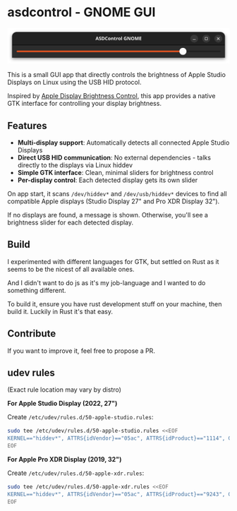 # asdcontrol - GNOME GUI

![screenshot of the slider](./docs/screenshot.png)

This is a small GUI app that directly controls the brightness of Apple Studio Displays on Linux using the USB HID protocol.

Inspired by [Apple Display Brightness Control](https://github.com/nikosdion/asdcontrol), this app provides a native GTK interface for controlling your display brightness.

## Features

- **Multi-display support**: Automatically detects all connected Apple Studio Displays
- **Direct USB HID communication**: No external dependencies - talks directly to the displays via Linux hiddev
- **Simple GTK interface**: Clean, minimal sliders for brightness control
- **Per-display control**: Each detected display gets its own slider

On app start, it scans `/dev/hiddev*` and `/dev/usb/hiddev*` devices to find all compatible Apple displays (Studio Display 27" and Pro XDR Display 32").

If no displays are found, a message is shown. Otherwise, you'll see a brightness slider for each detected display.

## Build

I experimented with different languages for GTK, but settled on Rust as it seems to be the nicest of all available ones.

And I didn't want to do js as it's my job-language and I wanted to do something different.

To build it, ensure you have rust development stuff on your machine, then build it. Luckily in Rust it's that easy.

## Contribute

If you want to improve it, feel free to propose a PR.

## udev rules

(Exact rule location may vary by distro)

**For Apple Studio Display (2022, 27")**

Create `/etc/udev/rules.d/50-apple-studio.rules`:

```bash
sudo tee /etc/udev/rules.d/50-apple-studio.rules <<EOF
KERNEL=="hiddev*", ATTRS{idVendor}=="05ac", ATTRS{idProduct}=="1114", GROUP="users", OWNER="root", MODE="0660"
EOF
```

**For Apple Pro XDR Display (2019, 32")**

Create `/etc/udev/rules.d/50-apple-xdr.rules`:

```bash
sudo tee /etc/udev/rules.d/50-apple-xdr.rules <<EOF
KERNEL=="hiddev*", ATTRS{idVendor}=="05ac", ATTRS{idProduct}=="9243", GROUP="users", OWNER="root", MODE="0660"
EOF
```
